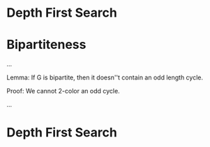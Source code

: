 # Depth First Search

# Bipartiteness
...

Lemma: If G is bipartite, then it doesn''t contain an odd length cycle.

Proof: We cannot 2-color an odd cycle.

...

# Depth First Search
